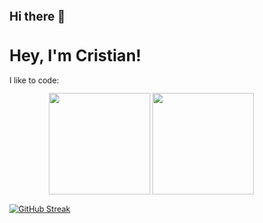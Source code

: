 ## Hi there 👋
# Hey, I'm Cristian!

I like to code:  
<p align="center">
  <img height="180em" src="https://github-readme-stats-eight-theta.vercel.app/api/top-langs/?username=Cris1928&layout=compact&langs_count=8&theme=blue-green">
  <img height="180em" src="https://github-readme-stats-eight-theta.vercel.app/api?username=Cris1928&show_icons=true&&theme=blue-green&include_all_commits=true&count_private=true">


  [![GitHub Streak](https://github-readme-streak-stats.herokuapp.com?user=Cris1928&theme=dark&date_format=M%20j%5B%2C%20Y%5D)](https://git.io/streak-stats)
</p>


<!--
**Cris1928/Cris1928** is a ✨ _special_ ✨ repository because its `README.md` (this file) appears on your GitHub profile.

Here are some ideas to get you started:

- 🔭 I’m currently working on ...
- 🌱 I’m currently learning ...
- 👯 I’m looking to collaborate on ...
- 🤔 I’m looking for help with ...
- 💬 Ask me about ...
- 📫 How to reach me: ...
- 😄 Pronouns: ...
- ⚡ Fun fact: ...
-->
